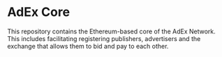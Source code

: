# AdEx Core

This repository contains the Ethereum-based core of the AdEx Network. This includes facilitating registering publishers, advertisers and the exchange that allows them to bid and pay to each other.

